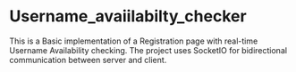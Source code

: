 # Username_avaiilabilty_checker

This is a Basic implementation of a Registration page with real-time Username Availability checking.
The project uses SocketIO for bidirectional communication between server and client. 
